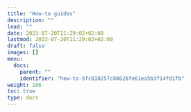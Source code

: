 ```yaml
---
title: "How-to guides"
description: ""
lead: ""
date: 2023-07-20T11:29:02+02:00
lastmod: 2023-07-20T11:29:02+02:00
draft: false
images: []
menu:
  docs:
    parent: ""
    identifier: "how-to-5fc810257c80626fe61ea5b3f14fd1fb"
weight: 166
toc: true
type: docs
---
```

